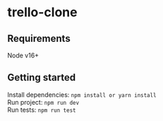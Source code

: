 # trello-clone

## Requirements
Node v16+

## Getting started

Install dependencies: `npm install or yarn install`  
Run project: `npm run dev`  
Run tests: `npm run test`
